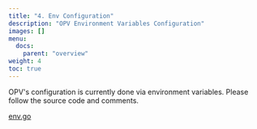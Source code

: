 ```yaml
---
title: "4. Env Configuration"
description: "OPV Environment Variables Configuration"
images: []
menu:
  docs:
    parent: "overview"
weight: 4
toc: true
---
```


OPV's configuration is currently done via environment variables.
Please follow the source code and comments.

[env.go](https://github.com/open-privacy/opv/blob/main/pkg/config/env.go)

